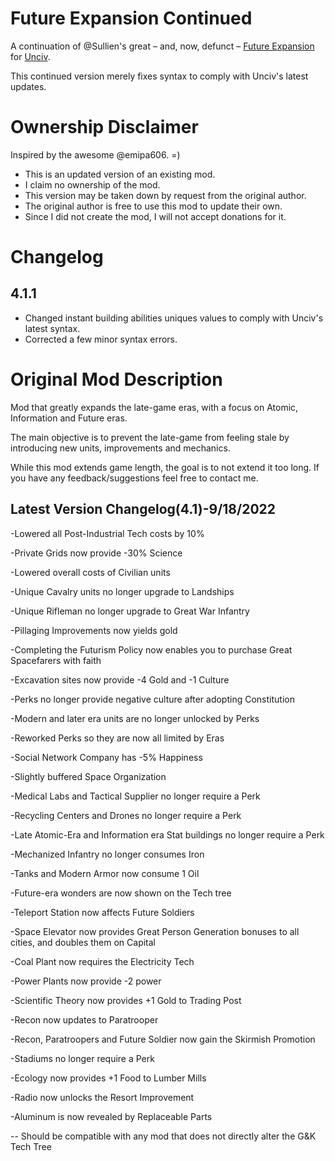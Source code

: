 # Future Expansion Continued
A continuation of @Sullien's great – and, now, defunct – [Future Expansion](https://github.com/Sullien/Future-Expansion) for [Unciv](https://github.com/yairm210/Unciv).

This continued version merely fixes syntax to comply with Unciv's latest updates.

# Ownership Disclaimer
Inspired by the awesome @emipa606. \=\)

* This is an updated version of an existing mod.
* I claim no ownership of the mod.
* This version may be taken down by request from the original author.
* The original author is free to use this mod to update their own.
* Since I did not create the mod, I will not accept donations for it.

# Changelog
## 4.1.1
* Changed instant building abilities uniques values to comply with Unciv's latest syntax.
* Corrected a few minor syntax errors.

# Original Mod Description
Mod that greatly expands the late-game eras, with a focus on Atomic, Information and Future eras.

The main objective is to prevent the late-game from feeling stale by introducing new units, improvements and mechanics. 

While this mod extends game length, the goal is to not extend it too long. If you have any feedback/suggestions feel free to contact me.

## Latest Version Changelog(4.1)-9/18/2022

-Lowered all Post-Industrial Tech costs by 10%

-Private Grids now provide -30% Science

-Lowered overall costs of Civilian units

-Unique Cavalry units no longer upgrade to Landships

-Unique Rifleman no longer upgrade to Great War Infantry

-Pillaging Improvements now yields gold

-Completing the Futurism Policy now enables you to purchase Great Spacefarers with faith

-Excavation sites now provide -4 Gold and -1 Culture

-Perks no longer provide negative culture after adopting Constitution

-Modern and later era units are no longer unlocked by Perks

-Reworked Perks so they are now all limited by Eras

-Social Network Company has -5% Happiness

-Slightly buffered Space Organization

-Medical Labs and Tactical Supplier no longer require a Perk

-Recycling Centers and Drones no longer require a Perk

-Late Atomic-Era and Information era Stat buildings no longer require a Perk

-Mechanized Infantry no longer consumes Iron

-Tanks and Modern Armor now consume 1 Oil

-Future-era wonders are now shown on the Tech tree

-Teleport Station now affects Future Soldiers

-Space Elevator now provides Great Person Generation bonuses to all cities, and doubles them on Capital

-Coal Plant now requires the Electricity Tech

-Power Plants now provide -2 power

-Scientific Theory now provides +1 Gold to Trading Post

-Recon now updates to Paratrooper

-Recon, Paratroopers and Future Soldier now gain the Skirmish Promotion

-Stadiums no longer require a Perk

-Ecology now provides +1 Food to Lumber Mills

-Radio now unlocks the Resort Improvement

-Aluminum is now revealed by Replaceable Parts	

--
Should be compatible with any mod that does not directly alter the G&K Tech Tree